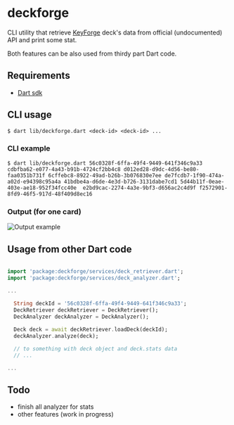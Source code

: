 
# deckforge

CLI utility that retrieve [KeyForge](https://keyforgegame.com) deck's data from official (undocumented) API and print some stat.

Both features can be also used from thirdy part Dart code.

## Requirements

- [Dart sdk](https://dart.dev/get-dart)

## CLI usage

`$ dart lib/deckforge.dart <deck-id> <deck-id> ...`

### CLI example

`$ dart lib/deckforge.dart 56c0328f-6ffa-49f4-9449-641f346c9a33 cdbfba62-e077-4a43-b91b-4724cf2bb4c8 d012ed28-d9dc-4d56-be80-faa0351b731f 6cffebc8-8922-49ad-b26b-3b076830e7ee de7fcdb7-1f90-474a-a02d-e94398c95a4a 41bdbe4a-d6de-4e3d-b726-3131dabe7cd1 5d44b11f-0eae-403e-ae18-952f34fcc40e  e2bd9cac-2274-4a3e-9bf3-d656ac2c4d9f f2572901-8fd9-46f5-917d-48f409d8ec16`

### Output (for one card)

![Output example](https://user-images.githubusercontent.com/18366032/88548095-e783eb00-d01e-11ea-9234-9bada4dc17e8.png)

## Usage from other Dart code

```dart

import 'package:deckforge/services/deck_retriever.dart';
import 'package:deckforge/services/deck_analyzer.dart';

...
  
  String deckId = '56c0328f-6ffa-49f4-9449-641f346c9a33';
  DeckRetriever deckRetriever = DeckRetriever();
  DeckAnalyzer deckAnalyzer = DeckAnalyzer();

  Deck deck = await deckRetriever.loadDeck(deckId);
  deckAnalyzer.analyze(deck);

  // to something with deck object and deck.stats data
  // ...

...

```

## Todo

- finish all analyzer for stats
- other features (work in progress)